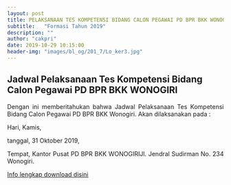```yaml
---
layout: post
title: PELAKSANAAN TES KOMPETENSI BIDANG CALON PEGAWAI PD BPR BKK WONOGIRI TAHUN 2019
subtitle:   "Formasi Tahun 2019"
description: ""
author: "cakpri"
date: 2019-10-29 10:15:00
header-img: "images/bl_og/201_7/Lo_ker3.jpg"
---
```



## Jadwal Pelaksanaan Tes Kompetensi Bidang Calon Pegawai PD BPR BKK WONOGIRI 
<div style="text-align: justify;">
Dengan ini memberitahukan bahwa Jadwal Pelaksanaan Tes Kompetensi Bidang Calon Pegawai PD BPR BKK Wonogiri.
Akan dilaksanakan pada :

Hari,  Kamis,

tanggal,  31 Oktober 2019,

Tempat,  Kantor Pusat PD BPR BKK WONOGIRIJl. Jendral Sudirman No. 234 Wonogiri.
</div>

[Info lengkap download disini](/publikasi/Loker/TES_KOMPETENSI_BIDANG_CALON_PEGAWAI.pdf)

